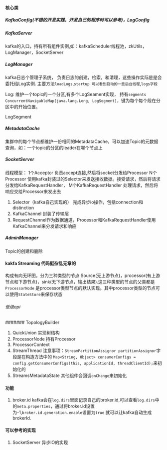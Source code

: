 #### 核心类

##### KafkaConfig(不错的开发实践，开发自己的程序时可以参考)，LogConfig
##### KafkaServer
kafka的入口，持有所有组件实例,如：kafkaScheduler线程池，zkUtils，LogManager，SocketServer




##### LogManager 
kafka日志个管理子系统， 负责日志的创建，检索，和清理，这些操作实际是是会委托给Log实例.
主要方法`loadLogs`,`startup 可以看到启动的一些后台线程`,`logs字段`

Log: 维护一个topic的一个分区,有多个LogSeament实现， 持有`segments  ConcurrentNavigableMap[java.lang.Long, LogSegment]`，键为每个每个段在分区中的开始位置。

LogSegment


##### MetadataCache
集群中的每个节点都维护一份相同的MetadataCache，可以加速Topic的元数据查询，如：一个topic的分区的leader在哪个节点上

##### SocketServer
线程模型：
1个Acceptor 负责accept连接,然后将socket分发给Processor
N个Processor  使用kafka封装过的Selector来发送接收数据。接受请求，然后将请求分发给KafkaRequestHandler，
M个KafkaRequestHandler 处理请求，然后将响应交给Processor来发出去

1. Selector（kafka自己实现的）  完成异步io操作，包括connection和distinction
2. KafkaChannel 封装了传输层
3. RequestChannel作为数据通道，Processor和KafkaRequestHandler使用KafkaChannel来分发请求和响应


##### AdminManager
Topic的创建和删除



#### kakfa Streaming  代码挺杂乱无章的
构成有向无环图，分为三种类型的节点:Source(无上游节点)，processor(有上游节点和下游节点)，sink(无下游节点，输出结果).这三种类型的节点的父类都是`ProcessorNode`
是processor类型节点的默认实现。其中processor类型的节点可以使用`StateStore`来保存状态

###### 低级api
####### TopologyBuilder
1. QuickUnion
实现树结构
2. ProcessorNode
持有Processor
3. ProcessorContext
4. StreamThread
注意事项：`StreamPartitionAssignor partitionAssignor`字段是在构造方法中的
`Map<String, Object> consumerConfigs = config.getConsumerConfigs(this, applicationId, threadClientId);`来初始化的
5. StreamsMetadataState 其他组件会回调`onChange`来初始化




#### 功能

1. broker.id
   kafka会在`log.dirs`里面记录自己的broker.id,可以查看`log.dirs`中的`meta.properties`，通过将broker.id设置为-1,`broker.id.generation.enable`设置为`true`
   就可以让kafka自动生成brokerId.

#### 可以参考的实现

1. SocketServer 异步IO的实现




